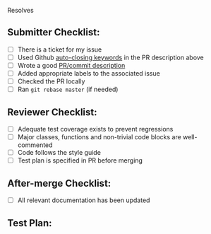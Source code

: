 <!-- [[DO NOT UPDATE]] THIS IS DEFAULT TEMPLATE, IT MAY BE OVERRIDE -->
<!-- Add link to the issue below that this PR will resolve -->
Resolves 

## Submitter Checklist:

- [ ] There is a ticket for my issue
- [ ] Used Github [auto-closing keywords](https://docs.github.com/en/github/managing-your-work-on-github/linking-a-pull-request-to-an-issue) in the PR description above
- [ ] Wrote a good [PR/commit description](https://google.github.io/eng-practices/review/developer/cl-descriptions.html)
- [ ] Added appropriate labels to the associated issue
- [ ] Checked the PR locally
- [ ] Ran `git rebase master` (if needed)

## Reviewer Checklist:

- [ ] Adequate test coverage exists to prevent regressions
- [ ] Major classes, functions and non-trivial code blocks are well-commented
- [ ] Code follows the style guide
- [ ] Test plan is specified in PR before merging

## After-merge Checklist:

- [ ] All relevant documentation has been updated

## Test Plan: